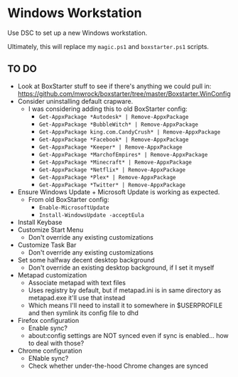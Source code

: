 # Windows Workstation

Use DSC to set up a new Windows workstation.

Ultimately, this will replace my `magic.ps1` and `boxstarter.ps1` scripts.

## TO DO

 -  Look at BoxStarter stuff to see if there's anything we could pull in:
    https://github.com/mwrock/boxstarter/tree/master/Boxstarter.WinConfig
 -  Consider uninstalling default crapware.
     -  I was considering adding this to old BoxStarter config:
        -  `Get-AppxPackage *Autodesk* | Remove-AppxPackage`
        -  `Get-AppxPackage *BubbleWitch* | Remove-AppxPackage`
        -  `Get-AppxPackage king.com.CandyCrush* | Remove-AppxPackage`
        -  `Get-AppxPackage *Facebook* | Remove-AppxPackage`
        -  `Get-AppxPackage *Keeper* | Remove-AppxPackage`
        -  `Get-AppxPackage *MarchofEmpires* | Remove-AppxPackage`
        -  `Get-AppxPackage *Minecraft* | Remove-AppxPackage`
        -  `Get-AppxPackage *Netflix* | Remove-AppxPackage`
        -  `Get-AppxPackage *Plex* | Remove-AppxPackage`
        -  `Get-AppxPackage *Twitter* | Remove-AppxPackage`
 -  Ensure Windows Update + Microsoft Update is working as expected.
     -  From old BoxStarter config:
        -  `Enable-MicrosoftUpdate`
        -  `Install-WindowsUpdate -acceptEula`
 -  Install Keybase
 -  Customize Start Menu
     -  Don't override any existing customizations
 -  Customize Task Bar
     -  Don't override any existing customizations
 -  Set some halfway decent desktop background
     -  Don't override an existing desktop background, if I set it myself
 -  Metapad customization
     -  Associate metapad with text files
     -  Uses registry by default, but if metapad.ini is in same directory as metapad.exe it'll use that instead
     -  Which means I'll need to install it to somewhere in $USERPROFILE and then symlink its config file to dhd
 -  Firefox configuration
     -  Enable sync?
     -  about:config settings are NOT synced even if sync is enabled... how to deal with those?
 -  Chrome configuration
     -  ENable sync?
     -  Check whether under-the-hood Chrome changes are synced
